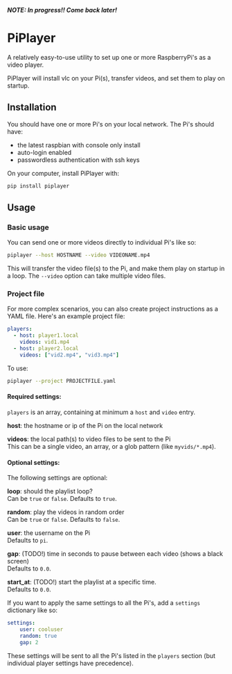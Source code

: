 ***NOTE: In progress!! Come back later!***

# PiPlayer

A relatively easy-to-use utility to set up one or more RaspberryPi's as a video player.

PiPlayer will install vlc on your Pi(s), transfer videos, and set them to play on startup.

## Installation 

You should have one or more Pi's on your local network. The Pi's should have:

* the latest raspbian with console only install
* auto-login enabled
* passwordless authentication with ssh keys

On your computer, install PiPlayer with:

```bash
pip install piplayer
```

## Usage

### Basic usage

You can send one or more videos directly to individual Pi's like so:

```bash
piplayer --host HOSTNAME --video VIDEONAME.mp4
```

This will transfer the video file(s) to the Pi, and make them play on startup in a loop. The `--video` option can take multiple video files.

### Project file

For more complex scenarios, you can also create project instructions as a YAML file. Here's an example project file:

```yaml
players:
  - host: player1.local
    videos: vid1.mp4
  - host: player2.local
    videos: ["vid2.mp4", "vid3.mp4"]
```

To use:

```bash
piplayer --project PROJECTFILE.yaml
```

#### Required settings:

`players` is an array, containing at minimum a `host` and `video` entry.

**host**: the hostname or ip of the Pi on the local network

**videos**: the local path(s) to video files to be sent to the Pi  
This can be a single video, an array, or a glob pattern (like `myvids/*.mp4`).

#### Optional settings:

The following settings are optional:

**loop**: should the playlist loop?  
Can be `true` or `false`. Defaults to `true`.

**random**: play the videos in random order   
Can be `true` or `false`. Defaults to `false`.

**user**: the username on the Pi  
Defaults to `pi`.

**gap**: (TODO!) time in seconds to pause between each video (shows a black screen)  
Defaults to `0.0`.

**start_at**: (TODO!) start the playlist at a specific time.  
Defaults to `0.0`.

If you want to apply the same settings to all the Pi's, add a `settings` dictionary like so:

```yaml
settings:
    user: cooluser 
    random: true
    gap: 2
```

These settings will be sent to all the Pi's listed in the `players` section (but individual player settings have precedence).
